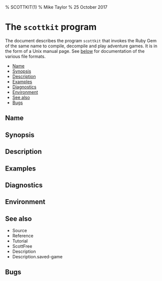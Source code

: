 % SCOTTKIT(1)
% Mike Taylor
% 25 October 2017

# The `scottkit` program

The document describes the program `scottkit` that invokes the Ruby Gem of the same name to compile, decompile and play adventure games. It is in the form of a Unix manual page. See [below](#see-also) for documentation of the various file formats.

<!-- md2toc -l 2 program.md -->
* [Name](#name)
* [Synopsis](#synopsis)
* [Description](#description)
* [Examples](#examples)
* [Diagnostics](#diagnostics)
* [Environment](#environment)
* [See also](#see-also)
* [Bugs](#bugs)

## Name

## Synopsis

## Description

## Examples

## Diagnostics

## Environment

## See also

* Source
* Reference
* Tutorial
* ScottFree
* Description
* Description.saved-game

## Bugs

